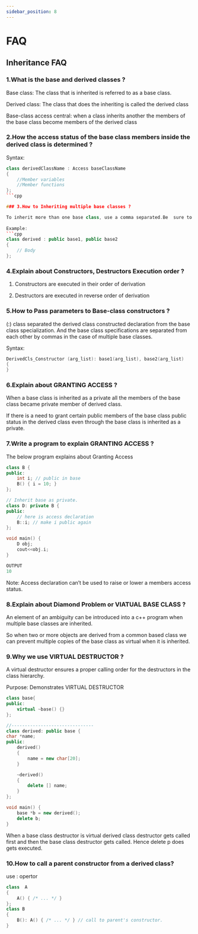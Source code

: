 ```yaml
---
sidebar_position: 8
---
```


# FAQ

## Inheritance FAQ

<!--markdownlint-disable MD013 MD029 MD036 MD024 MD033 MD040 MD042 MD001 MD051 MD025-->
### 1.What is the base and derived classes ?

Base class: The class that is inherited is referred to as a base class.

Derived class: The class that does the inheriting is called the derived class

Base-class access central: when a class inherits another the members of the base class become members of the derived class

### 2.How the access status of the base class members inside the derived class is determined ?

Syntax:

```cpp
class derivedClassName : Access baseClassName
{
    //Member variables
    //Member functions  
};
```cpp

### 3.How to Inheriting multiple base classes ?

To inherit more than one base class, use a comma separated.Be  sure to use an access-specifer for each base inherited
     
Example:
```cpp
class derived : public base1, public base2
{
    // Body
};
```

### 4.Explain about Constructors, Destructors Execution order ?

1. Constructors are executed in their order of derivation

2. Destructors  are executed in reverse order of derivation

### 5.How to Pass parameters to Base-class constructors ?

(:) class separated the derived class constructed declaration from the base class specialization. And the base class specifications are separated from each other by commas in the case of multiple base classes.

Syntax:

```cpp
DerivedCls_Constructor (arg_list): base1(arg_list), base2(arg_list)
{
}
```

### 6.Explain about GRANTING ACCESS ?

When a base class is inherited as a private all the members of the base class became private member of derived class.

If there is a need to grant certain public members of the base class public status in the derived class even through the base class is inherited as a private.

### 7.Write a program to explain GRANTING ACCESS ?

The below program explains about Granting Access

```cpp
class B {
public:
    int i; // public in base
    B() { i = 10; }
};

// Inherit base as private.
class D: private B {
public:
    // here is access declaration
    B::i; // make i public again
};

void main() {
    D obj;        
    cout<<obj.i;
}

OUTPUT
10
```

Note: Access declaration  can’t be used to raise or lower a members access status.

### 8.Explain about Diamond Problem or VIATUAL BASE CLASS ?

An element of an ambiguity can be introduced into a c++ program when multiple base classes are inherited.

So when two or more objects are derived from a common based class we can prevent multiple copies of the base class as virtual when it is inherited.

### 9.Why we use VIRTUAL DESTRUCTOR ?

A virtual destructor ensures a proper calling order for the destructors in the class hierarchy.

Purpose: Demonstrates VIRTUAL DESTRUCTOR

```cpp
class base{
public:
    virtual ~base() {}
};

//-------------------------------
class derived: public base {
char *name;
public:
    derived()
    {
        name = new char[20];
    }

    ~derived()
    {
        delete [] name;
    }
};

void main() {
    base *b = new derived();
    delete b;
} 
```

When a base class destructor is virtual derived class destructor gets called first and then the base class destructor gets called. Hence delete p does gets executed.

### 10.How to call a parent constructor from a derived class?

use : opertor

```cpp
class  A
{
    A() { /* ... */ }
};
class B
{
    B(): A() { /* ... */ } // call to parent's constructor.
}
```
